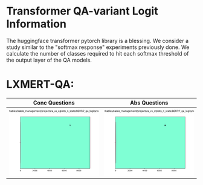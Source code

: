 # Transformer QA-variant Logit Information
The huggingface transformer pytorch library is a blessing. We consider a study similar to the "softmax response" experiments previously done. We calculate the number of classes required to hit each softmax threshold of the output layer of the QA models.

# LXMERT-QA:
Conc Questions|Abs Questions
-|-
![pending](lxmertconc.png)|![pending](lxmertabs.png)
